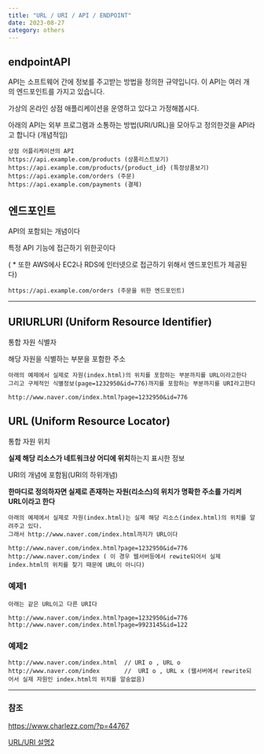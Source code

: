 ```yaml
---
title: "URL / URI / API / ENDPOINT"
date: 2023-08-27
category: others
---
```


## endpointAPI

API는 소프트웨어 간에 정보를 주고받는 방법을 정의한 규약입니다. 이 API는 여러 개의 엔드포인트를 가지고 있습니다.

가상의 온라인 상점 애플리케이션을 운영하고 있다고 가정해봅시다.

아래의 API는 외부 프로그램과 소통하는 방법(URI/URL)을 모아두고 정의한것을 API라고 합니다 (개념적임)

```
상점 어플리케이션의 API
https://api.example.com/products (상품리스트보기)
https://api.example.com/products/{product_id} (특정상품보기)
https://api.example.com/orders (주문)
https://api.example.com/payments (결제)
```

## 엔드포인트

API의 포함되는 개념이다

특정 API 기능에 접근하기 위한곳이다

( \* 또한 AWS에사 EC2나 RDS에 인터넷으로 접근하기 위해서 엔드포인트가 제공된다)

```
https://api.example.com/orders (주문을 위한 엔드포인트)
```

---

## URIURLURI (Uniform Resource Identifier)

통합 자원 식별자

해당 자원을 식별하는 부분을 포함한 주소

```
아래의 예제에서 실제로 자원(index.html)의 위치를 포함하는 부분까지를 URL이라고한다
그리고 구체적인 식별정보(page=1232950&id=776)까지를 포함하는 부분까지를 URI라고한다

http://www.naver.com/index.html?page=1232950&id=776
```

## URL (Uniform Resource Locator)

통합 자원 위치

**실제 해당 리소스가 네트워크상 어디에 위치**하는지 표시한 정보

URI의 개념에 포함됨(URI의 하위개념)

**한마디로 정의하자면 실제로 존재하는 자원(리소스)의 위치가 명확한 주소를 가리켜 URL이라고 한다**

```
아래의 예제에서 실제로 자원(index.html)는 실제 해당 리소스(index.html)의 위치를 알려주고 있다.
그래서 http://www.naver.com/index.html까지가 URL이다

http://www.naver.com/index.html?page=1232950&id=776
http://www.naver.com/index ( 이 경우 웹서버등에서 rewite되어서 실제 index.html의 위치를 찾기 때문에 URL이 아니다)
```

### 예제1

```
아래는 같은 URL이고 다른 URI다

http://www.naver.com/index.html?page=1232950&id=776 
http://www.naver.com/index.html?page=9923145&id=122
```

### 예제2

```
http://www.naver.com/index.html  // URI o , URL o
http://www.naver.com/index       //  URI o , URL x (웹서버에서 rewrite되어서 실제 자원인 index.html의 위치를 알숭없음)
```

---

### 참조

<https://www.charlezz.com/?p=44767>

[URL/URI 설명2](https://inpa.tistory.com/entry/WEB-%F0%9F%8C%90-URL-URI-%EC%B0%A8%EC%9D%B4)
